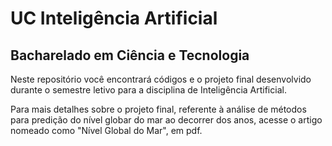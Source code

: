 # UC Inteligência Artificial
## Bacharelado em Ciência e Tecnologia 

Neste repositório você encontrará códigos e o projeto final desenvolvido durante o semestre letivo para a disciplina de Inteligência Artificial.

Para mais detalhes sobre o projeto final, referente à análise de métodos para predição do nível globar do mar ao decorrer dos anos, acesse o artigo nomeado como "Nível Global do Mar", em pdf.
